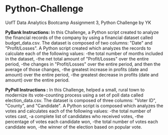 # Python-Challenge
UofT Data Analytics Bootcamp Assignment 3, Python Challenge by YK 

**PyBank Instructions:** In this Challenge, a Python script created to analyze the financial records of the company by using a financial dataset called budget_data.csv. The dataset is composed of two columns: "Date" and "Profit/Losses".
A Python script created which  analyzes the records to calculate each of the following values:
  -the total number of months included in the dataset,
  -the net total amount of "Profit/Losses" over the entire period,
  -the changes in "Profit/Losses" over the entire period, and then the average of those changes,
  -the greatest increase in profits (date and amount) over the entire period,
  -the greatest decrease in profits (date and amount) over the entire period.

  **PyPoll Instructions :** In this Challenge, helped a small, rural town to modernize its vote-counting process using a set of poll data called election_data.csv. The dataset is composed of three columns: "Voter ID", "County", and "Candidate". 
A Python script is composed which analyzes the votes and calculates each of the following values:
  -the total number of votes cast,
  -a complete list of candidates who received votes,
  -the percentage of votes each candidate won,
  -the total number of votes each candidate won,
  -the winner of the election based on popular vote.
